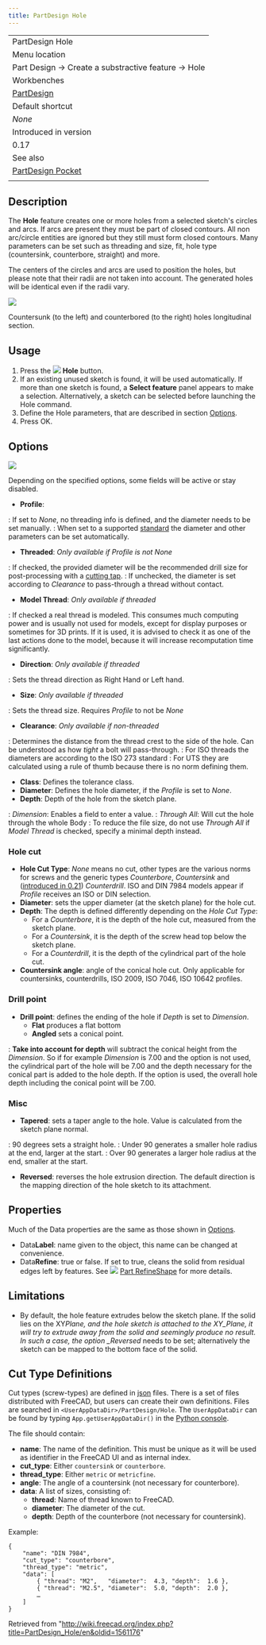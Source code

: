 ```yaml
---
title: PartDesign Hole
---
```


|                                                             |
| ----------------------------------------------------------- |
| PartDesign Hole                                             |
| Menu location                                               |
| Part Design → Create a substractive feature → Hole          |
| Workbenches                                                 |
| [PartDesign](/PartDesign_Workbench "PartDesign Workbench")  |
| Default shortcut                                            |
| _None_                                                      |
| Introduced in version                                       |
| 0.17                                                        |
| See also                                                    |
| [PartDesign Pocket](/PartDesign_Pocket "PartDesign Pocket") |
|                                                             |

## Description

The **Hole** feature creates one or more holes from a selected sketch's circles and arcs. If arcs are present they must be part of closed contours. All non arc/circle entities are ignored but they still must form closed contours. Many parameters can be set such as threading and size, fit, hole type (countersink, counterbore, straight) and more.

The centers of the circles and arcs are used to position the holes, but please note that their radii are not taken into account. The generated holes will be identical even if the radii vary.

![](/images/Countersunk_and_counterbored_holes_cross-section1.png)

Countersunk (to the left) and counterbored (to the right) holes longitudinal section.

## Usage

1. Press the ![](/images/PartDesign_Hole.svg) **Hole** button.
2. If an existing unused sketch is found, it will be used automatically. If more than one sketch is found, a **Select feature** panel appears to make a selection. Alternatively, a sketch can be selected before launching the Hole command.
3. Define the Hole parameters, that are described in section [Options](#Options).
4. Press OK.

## Options

![](/images/PartDesign_Hole_parameters.png)

Depending on the specified options, some fields will be active or stay disabled.

- **Profile**:

: If set to _None_, no threading info is defined, and the diameter needs to be set manually.
: When set to a supported [standard](https://en.wikipedia.org/wiki/List_of_thread_standards) the diameter and other parameters can be set automatically.

- **Threaded**: _Only available if Profile is not None_

: If checked, the provided diameter will be the recommended drill size for post-processing with a [cutting tap](https://en.wikipedia.org/wiki/Tap_and_die).
: If unchecked, the diameter is set according to _Clearance_ to pass-through a thread without contact.

- **Model Thread**: _Only available if threaded_

: If checked a real thread is modeled. This consumes much computing power and is usually not used for models, except for display purposes or sometimes for 3D prints. If it is used, it is advised to check it as one of the last actions done to the model, because it will increase recomputation time significantly.

- **Direction**: _Only available if threaded_

: Sets the thread direction as Right Hand or Left hand.

- **Size**: _Only available if threaded_

: Sets the thread size. Requires _Profile_ to not be _None_

- **Clearance**: _Only available if non-threaded_

: Determines the distance from the thread crest to the side of the hole. Can be understood as how _tight_ a bolt will pass-through.
: For ISO threads the diameters are according to the ISO 273 standard
: For UTS they are calculated using a rule of thumb because there is no norm defining them.

- **Class**: Defines the tolerance class.
- **Diameter**: Defines the hole diameter, if the _Profile_ is set to _None_.
- **Depth**: Depth of the hole from the sketch plane.

: _Dimension_: Enables a field to enter a value.
: _Through All_: Will cut the hole through the whole Body
: To reduce the file size, do not use _Through All_ if _Model Thread_ is checked, specify a minimal depth instead.

### Hole cut

- **Hole Cut Type**: _None_ means no cut, other types are the various norms for screws and the generic types _Counterbore_, _Countersink_ and ([introduced in 0.21](/Release_notes_0.21 "Release notes 0.21")) _Counterdrill_. ISO and DIN 7984 models appear if _Profile_ receives an ISO or DIN selection.
- **Diameter**: sets the upper diameter (at the sketch plane) for the hole cut.
- **Depth**: The depth is defined differently depending on the _Hole Cut Type_:
  - For a _Counterbore_, it is the depth of the hole cut, measured from the sketch plane.
  - For a _Countersink_, it is the depth of the screw head top below the sketch plane.
  - For a _Counterdrill_, it is the depth of the cylindrical part of the hole cut.
- **Countersink angle**: angle of the conical hole cut. Only applicable for countersinks, counterdrills, ISO 2009, ISO 7046, ISO 10642 profiles.

### Drill point

- **Drill point**: defines the ending of the hole if _Depth_ is set to _Dimension_.
  - **Flat** produces a flat bottom
  - **Angled** sets a conical point.

: **Take into account for depth** will subtract the conical height from the _Dimension_. So if for example _Dimension_ is 7.00 and the option is not used, the cylindrical part of the hole will be 7.00 and the depth necessary for the conical part is added to the hole depth. If the option is used, the overall hole depth including the conical point will be 7.00.

### Misc

- **Tapered**: sets a taper angle to the hole. Value is calculated from the sketch plane normal.

: 90 degrees sets a straight hole.
: Under 90 generates a smaller hole radius at the end, larger at the start.
: Over 90 generates a larger hole radius at the end, smaller at the start.

- **Reversed**: reverses the hole extrusion direction. The default direction is the mapping direction of the hole sketch to its attachment.

## Properties

Much of the Data properties are the same as those shown in [Options](#Options).

- Data**Label**: name given to the object, this name can be changed at convenience.
- Data**Refine**: true or false. If set to true, cleans the solid from residual edges left by features. See ![](/images/Part_RefineShape.svg) [Part RefineShape](/Part_RefineShape "Part RefineShape") for more details.

## Limitations

- By default, the hole feature extrudes below the sketch plane. If the solid lies on the XY*Plane, and the hole sketch is attached to the XY_Plane, it will try to extrude away from the solid and seemingly produce no result. In such a case, the option \_Reversed* needs to be set; alternatively the sketch can be mapped to the bottom face of the solid.

## Cut Type Definitions

Cut types (screw-types) are defined in [json](https://de.wikipedia.org/wiki/JavaScript_Object_Notation) files. There is a set of files distributed with FreeCAD, but users can create their own definitions. Files are searched in `<UserAppDataDir>/PartDesign/Hole`. The `UserAppDataDir` can be found by typing `App.getUserAppDataDir()` in the [Python console](/Python_console "Python console").

The file should contain:

- **name**: The name of the definition. This must be unique as it will be used as identifier in the FreeCAD UI and as internal index.
- **cut_type**: Either `countersink` or `counterbore`.
- **thread_type**: Either `metric` or `metricfine`.
- **angle**: The angle of a countersink (not necessary for counterbore).
- **data**: A list of sizes, consisting of:
  - **thread**: Name of thread known to FreeCAD.
  - **diameter**: The diameter of the cut.
  - **depth**: Depth of the counterbore (not necessary for countersink).

Example:

```
{
    "name": "DIN 7984",
    "cut_type": "counterbore",
    "thread_type": "metric",
    "data": [
        { "thread": "M2",   "diameter":  4.3, "depth":  1.6 },
        { "thread": "M2.5", "diameter":  5.0, "depth":  2.0 },
        …
    ]
}

```

Retrieved from "<http://wiki.freecad.org/index.php?title=PartDesign_Hole/en&oldid=1561176>"
